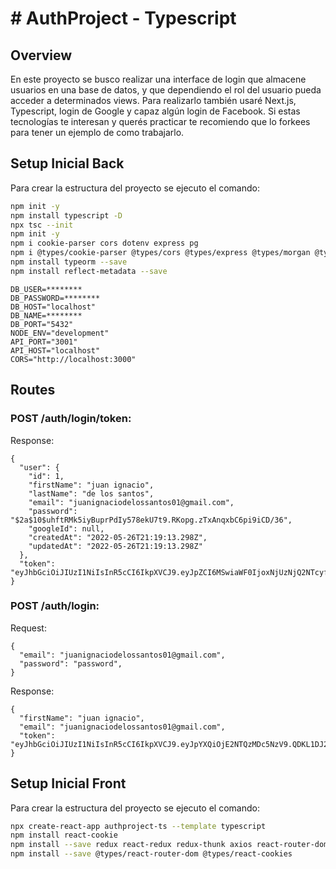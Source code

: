 # # AuthProject - Typescript

## Overview

En este proyecto se busco realizar una interface de login que almacene usuarios en una base de datos, y que dependiendo el rol del usuario pueda acceder a determinados views. Para realizarlo también usaré Next.js, Typescript, login de Google y capaz algún login de Facebook. Si estas tecnologías te interesan y querés practicar te recomiendo que lo forkees para tener un ejemplo de como trabajarlo.

## Setup Inicial Back

Para crear la estructura del proyecto se ejecuto el comando:

```bash
npm init -y
npm install typescript -D
npx tsc --init
npm init -y
npm i cookie-parser cors dotenv express pg
npm i @types/cookie-parser @types/cors @types/express @types/morgan @types/node @types pg morgan nodemon ts-node --save-dev
npm install typeorm --save
npm install reflect-metadata --save
```

```env
DB_USER=********
DB_PASSWORD=********
DB_HOST="localhost"
DB_NAME=********
DB_PORT="5432"
NODE_ENV="development"
API_PORT="3001"
API_HOST="localhost"
CORS="http://localhost:3000"
```

## Routes

### POST /auth/login/token:

Response:

```
{
  "user": {
    "id": 1,
    "firstName": "juan ignacio",
    "lastName": "de los santos",
    "email": "juanignaciodelossantos01@gmail.com",
    "password": "$2a$10$uhftRMk5iyBuprPdIy578ekU7t9.RKopg.zTxAnqxbC6pi9iCD/36",
    "googleId": null,
    "createdAt": "2022-05-26T21:19:13.298Z",
    "updatedAt": "2022-05-26T21:19:13.298Z"
  },
  "token": "eyJhbGciOiJIUzI1NiIsInR5cCI6IkpXVCJ9.eyJpZCI6MSwiaWF0IjoxNjUzNjQ2NTcyfQ.492vzBUfVDp2_E5QOuaN4H9MH2uk8dHYf1LJXTpGdTU"
}
```

### POST /auth/login:

Request:

```
{
  "email": "juanignaciodelossantos01@gmail.com",
  "password": "password",
}
```

Response:

```
{
  "firstName": "juan ignacio",
  "email": "juanignaciodelossantos01@gmail.com",
  "token": "eyJhbGciOiJIUzI1NiIsInR5cCI6IkpXVCJ9.eyJpYXQiOjE2NTQzMDc5NzV9.QDKL1DJ2V2Ow5iTVLObnw4xEOFcnKU2_Q3Lj2xw7qCc"
}
```

## Setup Inicial Front

Para crear la estructura del proyecto se ejecuto el comando:

```bash
npx create-react-app authproject-ts --template typescript
npm install react-cookie
npm install --save redux react-redux redux-thunk axios react-router-dom
npm install --save @types/react-router-dom @types/react-cookies
```
